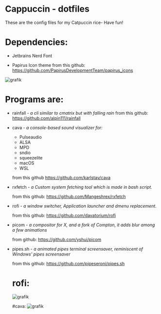 # Cappuccin - dotfiles 
These are the config files for my Catpuccin rice- Have fun!


# Dependencies: 

- Jetbrains Nerd Font

- Papirus Icon theme
  from this github: https://github.com/PapirusDevelopmentTeam/papirus_icons

![grafik](https://user-images.githubusercontent.com/91160845/179303606-d09ae351-1632-42b0-9700-c195e4da97f4.png)

# Programs are:





- rainfall - *a cli similar to cmatrix but with falling rain*
  from this github: https://github.com/alpin111/rainfall
  
- cava - *a console-based sound visualizer for:*
   - Pulseaudio
   - ALSA
   - MPD
   - sndio
   - squeezelite
   - macOS
   - WSL


  from this github https://github.com/karlstav/cava
  
- rxfetch - *a Custom system fetching tool which is made in bash script.*
  
  from this github: https://github.com/Mangeshrex/rxfetch
  
- rofi - *a window switcher, Application launcher and dmenu replacement.*
  
  from this github: https://github.com/davatorium/rofi
  
- picom - *a compositor for X, and a fork of Compton, it adds blur among a few animations*
  
  from github: https://github.com/yshui/picom
  
- pipes.sh - *a animated pipes terminal screensaver, reminiscent of Windows' pipes screensaver*
  
  from this github: https://github.com/pipeseroni/pipes.sh
  
  # rofi:
  ![grafik](https://user-images.githubusercontent.com/91160845/179308738-a764caeb-545d-434e-8629-a14c9985510e.png)

  #cava: 
  ![grafik](https://user-images.githubusercontent.com/91160845/179309062-36adcac7-f32f-43de-b805-45b6d8da0795.png)

 







